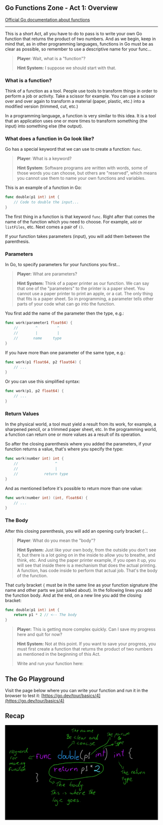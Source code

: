 ## Go Functions Zone - Act 1: Overview

[Official Go documentation about functions](https://go.dev/doc/effective_go#functions)
___

This is a short Act, all you have to do to pass is to write your own Go function that returns the product of two numbers. And as we begin, keep in mind that, as in other programming languages, functions in Go must be as clear as possible, so remember to use a descriptive name for your func...

> **Player**: Wait, what is a "function"?
>
> **Hint System:** I suppose we should start with that.

### What is a function?

Think of a function as a tool. People use tools to transform things in order to perform a job or activity. Take a scissor for example. You can use a scissor over and over again to transform a material (paper, plastic, etc.) into a modified version (trimmed, cut, etc.)

In a programming language, a function is very similar to this idea. It is a tool that an application uses one or more times to transform something (the input) into something else (the output).

### What does a function in Go look like?

Go has a special keyword that we can use to create a function: `func`.

> **Player**: What is a keyword?
>
> **Hint System**: Software programs are written with words, some of those words you can choose, but others are "reserved", which means you cannot use them to name your own functions and variables.

This is an example of a function in Go:

```go
func double(p1 int) int {
    // Code to double the input...
}
```

The first thing in a function is that keyword `func`. Right after that comes the name of the function which you need to choose. For example, `add` or `listFiles`, etc. Next comes a pair of `()`.

If your function takes parameters (input), you will add them between the parenthesis.

### Parameters

In Go, to specify parameters for your functions you first...

> **Player:** What are parameters?
>
> **Hint System:** Think of a paper printer as our function. We can say that one of the "parameters" to the printer is a paper sheet. You cannot use a paper printer to print an apple, or a cat. The only thing that fits is a paper sheet. So in programming, a parameter tells other parts of your code what can go into the function.

You first add the name of the parameter then the type, e.g.:

```go
func work(parameter1 float64) {
    //        ^         ^
    //        |         |
    //       name     type
}
```

If you have more than one parameter of the same type, e.g.:

```go
func work(p1 float64, p2 float64) {
    // ...
}
```

Or you can use this simplified syntax:

```go
func work(p1, p2 float64) {
    // ...
}
```

### Return Values

In the physical world, a tool must yield a result from its work, for example, a sharpened pencil, or a trimmed paper sheet, etc. In the programming world, a function can return one or more values as a result of its operation.

So after the closing parenthesis where you added the parameters, if your function returns a value, that's where you specify the type:

```go
func work(number int) int {
    //                 ^
    //                 |
    //            return type
}
```

And as mentioned before it's possible to return more than one value:

```go
func work(number int) (int, float64) {
    // ...
}
```

### The Body

After this closing parenthesis, you will add an opening curly bracket `{`...

> **Player**: What do you mean the "body"?
>
> **Hint System:** Just like your own body, from the outside you don't see it, but there is a lot going on in the inside to allow you to breathe, and think, etc. And using the paper printer example, if you open it up, you will see that inside there is a mechanism that does the actual printing. A function, has code inside to perform that actual job. That's the body of the function.

That curly bracket `{` must be in the same line as your function signature (the name and other parts we just talked about). In the following lines you add the function body. And at the end, on a new line you add the closing bracket:

```go
func double(p1 int) int {
    return p1 * 2 // <-- The body
}
```

> **Player:** This is getting more complex quickly. Can I save my progress here and quit for now?
>
> **Hint System:** Not at this point. If you want to save your progress, you must first create a function that returns the product of two numbers as mentioned in the beginning of this Act.
>
> Write and run your function here:

## The Go Playground

Visit the page below where you can write your function and run it in the browser to test it: [https://go.dev/tour/basics/4](https://go.dev/tour/basics/4)

## Recap

![Go Function Parts](../../../../assets/images/go_functions_parts.jpeg)